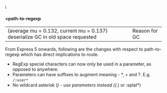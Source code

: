 i<h4 id="path-to-regexp"><path-to-regexp</h4>
<table>
  <tr>
     <td>(average mu = 0.132, current mu = 0.137)
         deserialize GC in old space requested</td>
     <td>Reason for GC</td>
  </tr>
</table>


 From Express 5 onwards, following are the changes with respect to path-to-regexp which has direct implications to route.
 * RegExp special characters can now only be used in a parameter, as opposed to anywhere.
 * Parameters can have suffixes to augment meaning - *, + and ?. E.g. `/:user*`
 * No wildcard asterisk (*) - use parameters instead ((.*) or :splat*)
